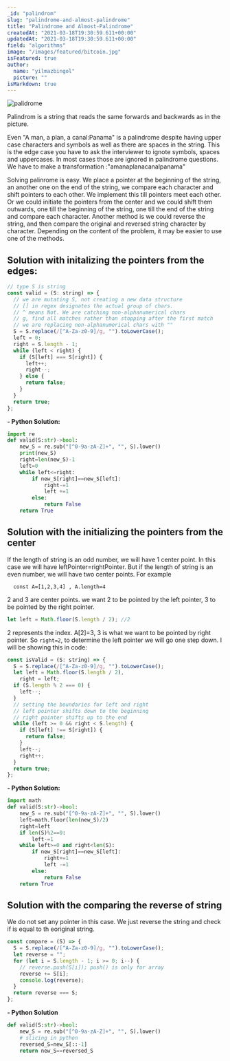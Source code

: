 ```yaml
---
_id: "palindrom"
slug: "palindrome-and-almost-palindrome"
title: "Palindrome and Almost-Palindrome"
createdAt: "2021-03-18T19:30:59.611+00:00"
updatedAt: "2021-03-18T19:30:59.611+00:00"
field: "algorithms"
image: "/images/featured/bitcoin.jpg"
isFeatured: true
author:
  name: "yilmazbingol"
  picture: ""
isMarkdown: true
---
```


![palidrome](palidrome.jpeg)

Palindrom is a string that reads the same forwards and backwards as in the picture.

Even "A man, a plan, a canal:Panama" is a palindrome despite having upper case characters and symbols as well as there are spaces in the string. This is the edge case you have to ask the interviewer to ignote symbols, spaces and uppercases. In most cases those are ignored in palindrome questions. We have to make a transformation :"amanaplanacanalpanama"

Solving palinrome is easy. We place a pointer at the beginning of the string, an another one on the end of the string, we compare each character and shift pointers to each other. We implement this till pointers meet each other. Or we could initiate the pointers from the center and we could shift them outwards, one till the beginning of the string, one till the end of the string and compare each character. Another method is we could reverse the string, and then compare the original and reversed string character by character. Depending on the content of the problem, it may be easier to use one of the methods.

## Solution with initalizing the pointers from the edges:

```js
// type S is string
const valid = (S: string) => {
  // we are mutating S, not creating a new data structure
  // [] in regex designates the actual group of chars.
  // ^ means Not. We are catching non-alphanumerical chars
  // g, find all matches rather than stopping after the first match
  // we are replacing non-alphanumerical chars with ""
  S = S.replace(/[^A-Za-z0-9]/g, "").toLowerCase();
  left = 0;
  right = S.length - 1;
  while (left < right) {
    if (S[left] === S[right]) {
      left++;
      right--;
    } else {
      return false;
    }
  }
  return true;
};
```

**- Python Solution:**

```py
import re
def valid(S:str)->bool:
    new_S = re.sub("[^0-9a-zA-Z]+", "", S).lower()
    print(new_S)
    right=len(new_S)-1
    left=0
    while left<=right:
        if new_S[right]==new_S[left]:
            right-=1
            left +=1
        else:
            return False
    return True
```

## Solution with the initializing the pointers from the center

If the length of string is an odd number, we will have 1 center point. In this case we will have leftPointer=rightPointer. But if the length of string is an even number, we will have two center points. For example

      const A=[1,2,3,4] , A.length=4

2 and 3 are center points. we want 2 to be pointed by the left pointer, 3 to be pointed by the right pointer.

```js
let left = Math.floor(S.length / 2); //2
```

2 represents the index. A[2]=3, 3 is what we want to be pointed by right pointer. So `right=2`, to determine the left pointer we will go one step down. I will be showing this in code:

```js
const isValid = (S: string) => {
  S = S.replace(/[^A-Za-z0-9]/g, "").toLowerCase();
  let left = Math.floor(S.length / 2),
    right = left;
  if (S.length % 2 === 0) {
    left--;
  }
  // setting the boundaries for left and right
  // left pointer shifts down to the beginning
  // right pointer shifts up to the end
  while (left >= 0 && right < S.length) {
    if (S[left] !== S[right]) {
      return false;
    }
    left--;
    right++;
  }
  return true;
};
```

**- Python Solution:**

```py
import math
def valid(S:str)->bool:
    new_S = re.sub("[^0-9a-zA-Z]+", "", S).lower()
    left=math.floor(len(new_S)/2)
    right=left
    if len(S)%2==0:
        left-=1
    while left>=0 and right<len(S):
        if new_S[right]==new_S[left]:
            right+=1
            left -=1
        else:
            return False
    return True
```

## Solution with the comparing the reverse of string

We do not set any pointer in this case. We just reverse the string and check if is equal to th eoriginal string.

```js
const compare = (S) => {
  S = S.replace(/[^A-Za-z0-9]/g, "").toLowerCase();
  let reverse = "";
  for (let i = S.length - 1; i >= 0; i--) {
    // reverse.push(S[i]); push() is only for array
    reverse += S[i];
    console.log(reverse);
  }
  return reverse === S;
};
```

**- Python Solution**

```py
def valid(S:str)->bool:
    new_S = re.sub("[^0-9a-zA-Z]+", "", S).lower()
    # slicing in python
    reversed_S=new_S[::-1]
    return new_S==reversed_S
```
